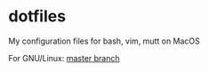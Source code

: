 # dotfiles

My configuration files for bash, vim, mutt on MacOS

For GNU/Linux: [master branch](https://github.com/kesara/dotfiles/tree/master)
